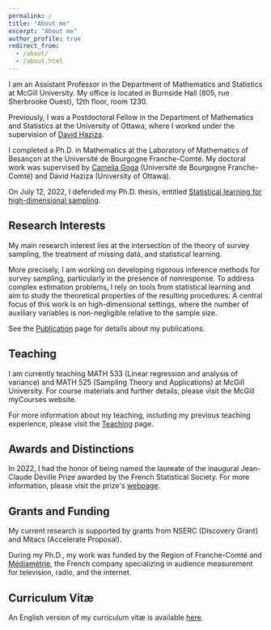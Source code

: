 ```yaml
---
permalink: /
title: "About me"
excerpt: "About me"
author_profile: true
redirect_from: 
  - /about/
  - /about.html
---
```




I am an Assistant Professor in the Department of Mathematics and Statistics at McGill University. My office is located in Burnside Hall (805, rue Sherbrooke Ouest), 12th floor, room 1230.

Previously, I was a Postdoctoral Fellow in the Department of Mathematics and Statistics at the University of Ottawa, where I worked under the supervision of [David Haziza](http://www.davidhaziza.com).

I completed a Ph.D. in Mathematics at the Laboratory of Mathematics of Besançon at the Université de Bourgogne Franche-Comté. My doctoral work was supervised by [Camelia Goga](http://goga.perso.math.cnrs.fr) (Université de Bourgogne Franche-Comté) and David Haziza (University of Ottawa). 

On July 12, 2022, I defended my Ph.D. thesis, entitled [Statistical learning for high-dimensional sampling](http://mehdiDagdoug.github.io/files/these.pdf).

## Research Interests

My main research interest lies at the intersection of the theory of </u>survey sampling</u>, the treatment of </u>missing data</u>, and </u>statistical learning</u>.   


More precisely, I am working on developing rigorous inference methods for survey sampling, particularly in the presence of nonresponse. To address complex estimation problems, I rely on tools from statistical learning and aim to study the theoretical properties of the resulting procedures. A central focus of this work is on high-dimensional settings, where the number of auxiliary variables is non-negligible relative to the sample size.

See the [Publication](https://mehdidagdoug.github.io/publications/) page for details about my publications.


## Teaching

I am currently teaching MATH 533 (Linear regression and analysis of variance) and MATH 525 (Sampling Theory and Applications) at McGill University. For course materials and further details, please visit the McGill myCourses website.

For more information about my teaching, including my previous teaching experience, please visit the [Teaching](https://mehdidagdoug.github.io/teaching/) page.
 
## Awards and Distinctions 

In 2022, I had the honor of being named the laureate of the inaugural Jean-Claude Deville Prize awarded by the French Statistical Society. For more information, please visit the prize's [webpage](https://www.sfds.asso.fr/fr/enquetes_modeles_et_applications/groupe_enquetes_modeles_et_applications/683-bourses_et_prix/).

## Grants and Funding
My current research is supported by grants from NSERC (Discovery Grant) and Mitacs (Accelerate Proposal).

During my Ph.D., my work was funded by the Region of Franche-Comté and [Médiamétrie](https://www.mediametrie.fr/en), the French company specializing in audience measurement for television, radio, and the internet.

## Curriculum Vitæ
An English version of my curriculum vitæ is available [here](http://mehdiDagdoug.github.io/files/CV_Dagdoug.pdf).
